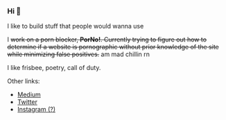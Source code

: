 <!-- ![Image of white flowers](/flowers.png) -->

















### Hi 🥰

I like to build stuff that people would wanna use

I ~~work on a porn blocker, **PorNo!**. Currently trying to figure out how to determine if a website is pornographic without prior knowledge of the site
 while minimizing false positives.~~ am mad chillin rn
 
I like frisbee, poetry, call of duty.

Other links:
* [Medium](https://vivekbhookya.medium.com/)
* [Twitter](https://twitter.com/mrvivacious_)
* [Instagram (?)](https://www.instagram.com/mrvivacious/)


<!--
**mrvivacious/mrvivacious** is a ✨ _special_ ✨ repository because its `README.md` (this file) appears on your GitHub profile.

Here are some ideas to get you started:

- 🔭 I’m currently working on ...
- 🌱 I’m currently learning ...
- 👯 I’m looking to collaborate on ...
- 🤔 I’m looking for help with ...
- 💬 Ask me about ...
- 📫 How to reach me: ...
- 😄 Pronouns: ...
- ⚡ Fun fact: ...
-->
